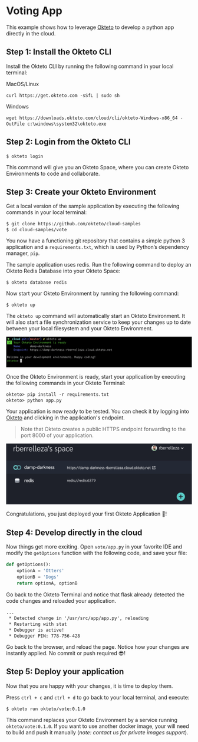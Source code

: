 # Voting App

This example shows how to leverage [Okteto](https://cloud.okteto.com) to develop a python app directly in the cloud. 

## Step 1: Install the Okteto CLI

Install the Okteto CLI by running the following command in your local terminal:

MacOS/Linux

```console
curl https://get.okteto.com -sSfL | sudo sh
```

Windows

```console
wget https://downloads.okteto.com/cloud/cli/okteto-Windows-x86_64 -OutFile c:\windows\system32\okteto.exe
```

## Step 2: Login from the Okteto CLI

```console
$ okteto login
```

This command will give you an Okteto Space, where you can create Okteto Environments to code and collaborate.

## Step 3: Create your Okteto Environment

Get a local version of the sample application by executing the following commands in your local terminal:

```console
$ git clone https://github.com/okteto/cloud-samples
$ cd cloud-samples/vote
```

You now have a functioning git repository that contains a simple python 3 application and a `requirements.txt`, which is used by Python’s dependency manager, `pip`.

The sample application uses redis. Run the following command to deploy an Okteto Redis Database into your Okteto Space:

```console
$ okteto database redis
```

Now start your Okteto Environment by running the following command:

```console
$ okteto up
```

The `okteto up` command will automatically start an Okteto Environment. It will also start a file synchronization service to keep your changes up to date between your local filesystem and your Okteto Environment. 

<img class="center" src="images/okteto-up.png" width="900" />

Once the Okteto Environment is ready, start your application by executing the following commands in your Okteto Terminal:

```console
okteto> pip install -r requirements.txt
okteto> python app.py
```

Your application is now ready to be tested. You can check it by logging into [Okteto](https://cloud.okteto.com) and clicking in the application's endpoint.

> Note that Okteto creates a public HTTPS endpoint forwarding to the port 8000 of your application.

<img class="center" src="images/okteto-ui.png" width="900" />

Congratulations, you just deployed your first Okteto Application 🚀! 

## Step 4: Develop directly in the cloud

Now things get more exciting. Open `vote/app.py` in your favorite IDE and modify the `getOptions` function with the following code, and save your file:

```python
def getOptions():
    optionA = 'Otters'
    optionB = 'Dogs'
    return optionA, optionB
```

Go back to the Okteto Terminal and notice that flask already detected the code changes and reloaded your application.

```console
...
 * Detected change in '/usr/src/app/app.py', reloading
 * Restarting with stat
 * Debugger is active!
 * Debugger PIN: 778-756-428
```

Go back to the browser, and reload the page. Notice how your changes are instantly applied. No commit or push required 😎! 

## Step 5: Deploy your application

Now that you are happy with your changes, it is time to deploy them.

Press `ctrl + c` and `ctrl + d` to go back to your local terminal, and execute:

```console
$ okteto run okteto/vote:0.1.0
```

This command replaces your Okteto Environment by a service running `okteto/vote:0.1.0`. If you want to use another docker image, your will need to build and push it manually (*note: contact us for private images support*).

